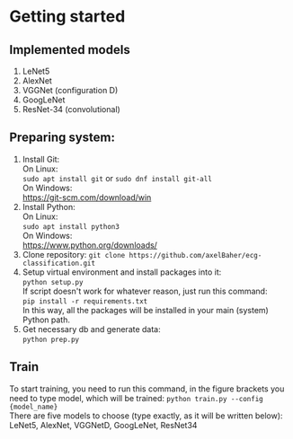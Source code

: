# Getting started
## Implemented models
1. LeNet5
2. AlexNet
3. VGGNet (configuration D)
4. GoogLeNet
5. ResNet-34 (convolutional)

## Preparing system:

1. Install Git:  
Оn Linux:  
`sudo apt install git` or `sudo dnf install git-all`  
Оn Windows:  
https://git-scm.com/download/win
2. Install Python:  
On Linux:  
`sudo apt install python3`  
On Windows:  
https://www.python.org/downloads/
3. Clone repository: `git clone https://github.com/axelBaher/ecg-classification.git`
4. Setup virtual environment and install packages into it:   
`python setup.py`  
If script doesn't work for whatever reason, just run this command:  
`pip install -r requirements.txt`  
In this way, all the packages will be installed in your main (system) Python path.
5. Get necessary db and generate data:  
`python prep.py`

## Train
To start training, you need to run this command, in the figure brackets you need to type model, which will be trained:
`python train.py --config {model_name}`  
There are five models to choose (type exactly, as it will be written below):  
LeNet5, AlexNet, VGGNetD, GoogLeNet, ResNet34

[//]: # (## Testing:)

[//]: # (W.I.P)
